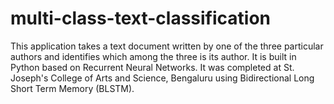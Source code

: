 # multi-class-text-classification
This application takes a text document written by one of the three particular authors and identifies which among the three is its author. It is built in Python based on Recurrent Neural Networks. It was completed at St. Joseph's College of Arts and Science, Bengaluru using Bidirectional Long Short Term Memory (BLSTM).
